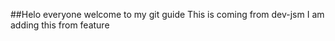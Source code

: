 ##Helo everyone welcome to my git guide
This is coming from dev-jsm
 I am adding this from feature
 
